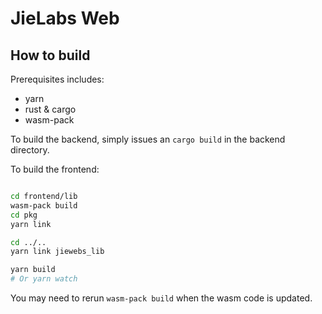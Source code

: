 # JieLabs Web

## How to build

Prerequisites includes:

- yarn
- rust & cargo
- wasm-pack

To build the backend, simply issues an `cargo build` in the backend directory.

To build the frontend:

```bash

cd frontend/lib
wasm-pack build
cd pkg
yarn link

cd ../..
yarn link jiewebs_lib

yarn build
# Or yarn watch
```

You may need to rerun `wasm-pack build` when the wasm code is updated.
